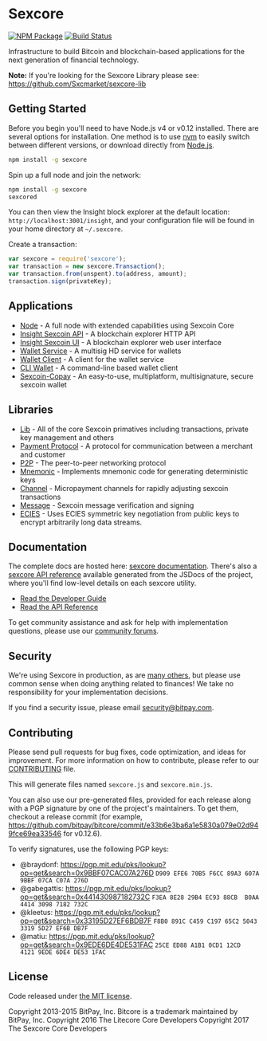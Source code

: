 Sexcore
=======

[![NPM Package](https://img.shields.io/npm/v/litecore.svg?style=flat-square)](https://www.npmjs.org/package/sexcore)
[![Build Status](https://travis-ci.org/Sxcmarket/sexcore.svg?branch=master&style=flat-square)](https://travis-ci.org/Sxcmarket/sexcore)

Infrastructure to build Bitcoin and blockchain-based applications for the next generation of financial technology.

**Note:** If you're looking for the Sexcore Library please see: https://github.com/Sxcmarket/sexcore-lib

## Getting Started

Before you begin you'll need to have Node.js v4 or v0.12 installed. There are several options for installation. One method is to use [nvm](https://github.com/creationix/nvm) to easily switch between different versions, or download directly from [Node.js](https://nodejs.org/).

```bash
npm install -g sexcore
```

Spin up a full node and join the network:

```bash
npm install -g sexcore
sexcored
```

You can then view the Insight block explorer at the default location: `http://localhost:3001/insight`, and your configuration file will be found in your home directory at `~/.sexcore`.

Create a transaction:
```js
var sexcore = require('sexcore');
var transaction = new sexcore.Transaction();
var transaction.from(unspent).to(address, amount);
transaction.sign(privateKey);
```

## Applications

- [Node](https://github.com/sxcmarket/sexcore-node) - A full node with extended capabilities using Sexcoin Core
- [Insight Sexcoin API](https://github.com/sxcmarket/insight-sexcoin-api) - A blockchain explorer HTTP API
- [Insight Sexcoin UI](https://github.com/Sxcmarket/insight-sexcoin-ui) - A blockchain explorer web user interface
- [Wallet Service](https://github.com/Sxcmarket/sexcore-wallet-service) - A multisig HD service for wallets
- [Wallet Client](https://github.com/Sxcmarket/bitcore-wallet-client) - A client for the wallet service
- [CLI Wallet](https://github.com/Sxcmarket/sexcore-wallet) - A command-line based wallet client
- [Sexcoin-Copay](https://github.com/Sxcmarket/sexcoin-copay) - An easy-to-use, multiplatform, multisignature, secure sexcoin wallet

## Libraries

- [Lib](https://github.com/Sxcmarket/sexcore-lib) - All of the core Sexcoin primatives including transactions, private key management and others
- [Payment Protocol](https://github.com/Sxcmarket/sexcore-payment-protocol) - A protocol for communication between a merchant and customer
- [P2P](https://github.com/Sxcmarket/sexcore-p2p) - The peer-to-peer networking protocol
- [Mnemonic](https://github.com/Sxcmarket/sexcore-mnemonic) - Implements mnemonic code for generating deterministic keys
- [Channel](https://github.com/Sxcmarket/sexcore-channel) - Micropayment channels for rapidly adjusting sexcoin transactions
- [Message](https://github.com/Sxcmarket/sexcore-message) - Sexcoin message verification and signing
- [ECIES](https://github.com/Sxcmarket/sexcore-ecies) - Uses ECIES symmetric key negotiation from public keys to encrypt arbitrarily long data streams.

## Documentation

The complete docs are hosted here: [sexcore documentation](http://litecore.io/guide/). There's also a [sexcore API reference](http://litecore.io/api/) available generated from the JSDocs of the project, where you'll find low-level details on each sexcore utility.

- [Read the Developer Guide](http://litecore.io/guide/)
- [Read the API Reference](http://litecore.io/api/)

To get community assistance and ask for help with implementation questions, please use our [community forums](http://bitpaylabs.com/c/bitcore).

## Security

We're using Sexcore in production, as are [many others](http://litecore.io#projects), but please use common sense when doing anything related to finances! We take no responsibility for your implementation decisions.

If you find a security issue, please email security@bitpay.com.

## Contributing

Please send pull requests for bug fixes, code optimization, and ideas for improvement. For more information on how to contribute, please refer to our [CONTRIBUTING](https://github.com/sxcmarket/sexcore/blob/master/CONTRIBUTING.md) file.

This will generate files named `sexcore.js` and `sexcore.min.js`.

You can also use our pre-generated files, provided for each release along with a PGP signature by one of the project's maintainers. To get them, checkout a release commit (for example, https://github.com/bitpay/bitcore/commit/e33b6e3ba6a1e5830a079e02d949fce69ea33546 for v0.12.6).

To verify signatures, use the following PGP keys:
- @braydonf: https://pgp.mit.edu/pks/lookup?op=get&search=0x9BBF07CAC07A276D `D909 EFE6 70B5 F6CC 89A3 607A 9BBF 07CA C07A 276D`
- @gabegattis: https://pgp.mit.edu/pks/lookup?op=get&search=0x441430987182732C `F3EA 8E28 29B4 EC93 88CB  B0AA 4414 3098 7182 732C`
- @kleetus: https://pgp.mit.edu/pks/lookup?op=get&search=0x33195D27EF6BDB7F `F8B0 891C C459 C197 65C2 5043 3319 5D27 EF6B DB7F`
- @matiu: https://pgp.mit.edu/pks/lookup?op=get&search=0x9EDE6DE4DE531FAC `25CE ED88 A1B1 0CD1 12CD  4121 9EDE 6DE4 DE53 1FAC`

## License

Code released under [the MIT license](https://github.com/sxcmarket/sexcore/blob/master/LICENSE).

Copyright 2013-2015 BitPay, Inc. Bitcore is a trademark maintained by BitPay, Inc.
Copyright 2016 The Litecore Core Developers
Copyright 2017 The Sexcore Core Developers
